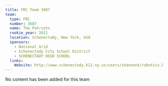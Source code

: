 ```yaml
---
title: FRC Team 3687
team:
  type: FRC
  number: 3687
  name: The Patriots
  rookie_year: 2011
  location: Schenectady, New York, USA
  sponsors:
    - National Grid
    - Schenectady City School District
    - SCHENECTADY HIGH SCHOOL
  links:
    Website: http://www.schenectady.k12.ny.us/users/shannonk/robotics.html
---
```

No content has been added for this team